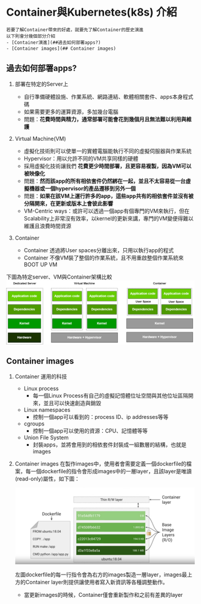 # Container與Kubernetes(k8s) 介紹
    若要了解Container帶來的好處，就要先了解Container的歷史演進
    以下則會分幾個部分介紹
    - [Container演進](##過去如何部署apps?)
    - [Container images](## Container images)

## 過去如何部署apps?

1. 部署在特定的Server上
    - 自行準備硬體設施、作業系統、網路連結、軟體相關套件、apps本身程式碼
    - 如果需要更多的運算資源，多加幾台電腦
    - 問題：**花費時間與精力，通常部署可能會花到幾個月且無法難以利用與維護**

2. Virtual Machine(VM)
    - 虛擬化技術則可以使單一的實體電腦能執行不同的虛擬伺服器與作業系統
    - Hypervisor：用以允許不同的VM共享同樣的硬體
    - 採用虛擬化技術讓我們 **花費更少時間部署，且更容易複製，因為VM可以被映像化**
    - 問題：**然而該app的所有相依套件仍然綁在一起，並且不太容易從一台虛擬機器或一個hypervisor的產品遷移到另外一個**
    - 問題：**如果在該VM上運行許多的app，這些app共有的相依套件並沒有被分隔開來，在更新或版本上會彼此影響**
    - VM-Centric ways：或許可以透過一個app有個專門的VM來執行，但在Scalability上非常沒有效率，以kernel的更新來講，專門的VM變便得難以維護且浪費時間資源

3. Container
    - Container 透過將User spaces分離出來，只用以執行app的程式
    - Container 不像VM裝了整個的作業系統，且不用重啟整個作業系統來BOOT UP VM

下圖為特定server、VM與Container架構比較
![container_img](imgs/container_involving.png)

## Container images

1. Container 運用的科技
    - Linux process
        - 每一個Linux Process有自己的虛擬記憶體位址空間與其他位址區隔開來，並且可以快速創造與銷毀
    - Linux namespaces
        - 控制一個app可以看到的：process ID、ip addresses等等
    - cgroups
        - 控制一個app可以使用的資源：CPU、記憶體等等        
    - Union File System
        - 封裝apps，並將會用到的相依套件封裝成一組數層的結構，也就是images

2. Container images
    在製作images中，使用者會需要定義一個dockerfile的檔案，每一個dockerfile的指令會形成images中的一層layer，且該layer是唯讀(read-only)屬性，如下圖：

    ![layer](imgs/images_layer.PNG)

    左圖dockerfile的每一行指令會為右方的images製造一層layer，images最上方的Container layer則提供讓使用者寫入新資訊等各種調整動作。
    - 當更新images的時候，Container僅會重新製作和之前有差異的layer


